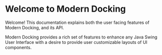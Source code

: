 # Welcome to Modern Docking

Welcome! This documentation explains both the user facing features of Modern Docking, and its API.

Modern Docking provides a rich set of features to enhance any Java Swing User Interface with a desire to provide user customizable layouts of UI components.
